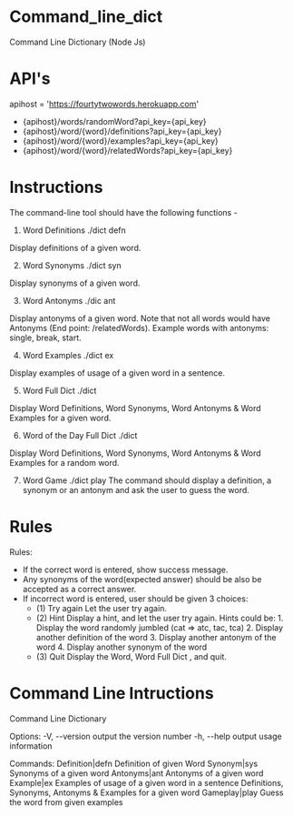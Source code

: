 # Command_line_dict
Command Line Dictionary (Node Js)

# API's
apihost = 'https://fourtytwowords.herokuapp.com'

* {apihost}/words/randomWord?api_key={api_key}
* {apihost}/word/{word}/definitions?api_key={api_key}
* {apihost}/word/{word}/examples?api_key={api_key}
* {apihost}/word/{word}/relatedWords?api_key={api_key}

# Instructions

The command-line tool should have the following functions - 

1. Word Definitions
    ./dict defn <word>

Display definitions of a given word.

2. Word Synonyms
     ./dict syn <word>

Display synonyms of a given word. 

3. Word Antonyms
    ./dic ant <word>

Display antonyms of a given word. Note that not all words would have Antonyms (End point: /relatedWords). Example words with antonyms: single, break, start.

4. Word Examples
     ./dict ex <word>

Display examples of usage of a given word in a sentence. 

5. Word Full Dict
        ./dict <word>

Display Word Definitions, Word Synonyms, Word Antonyms & Word Examples for a given word.

6. Word of the Day Full Dict
    ./dict

Display Word Definitions, Word Synonyms, Word Antonyms & Word Examples for a random word.

7. Word Game
     ./dict play
The command should display a definition, a synonym or an antonym and ask the user to guess the word. 

# Rules

Rules:

* If the correct word is entered, show success message.
* Any synonyms of the word(expected answer) should be also be accepted as a correct answer.
* If incorrect word is entered, user should be given 3 choices:
    - (1) Try again
        Let the user try again.
    - (2) Hint
        Display a hint, and let the user try again. Hints could be:
            1. Display the word randomly jumbled (cat => atc, tac, tca)
            2. Display another definition of the word
            3. Display another antonym of the word
            4. Display another synonym of the word
    - (3) Quit
           Display the Word, Word Full Dict , and quit.

# Command Line Intructions
Command Line Dictionary

Options:
  -V, --version           output the version number
  -h, --help              output usage information

Commands:
  Definition|defn <word>  Definition of given Word
  Synonym|sys <word>      Synonyms of a given word
  Antonyms|ant <word>     Antonyms of a given word
  Example|ex <word>       Examples of usage of a given word in a sentence
  <word>                  Definitions, Synonyms, Antonyms & Examples for a given word
  Gameplay|play           Guess the word from given examples